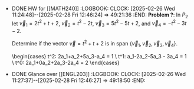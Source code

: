 - DONE HW for [[MATH240]]
  :LOGBOOK:
  CLOCK: [2025-02-26 Wed 11:24:48]--[2025-02-28 Fri 12:46:24] =>  49:21:36
  :END:
  **Problem ?**:
  In $P_2$ let $\vec{v}_1 = 2t^2 + t + 2$, $\vec{v}_2=t^2-2t$, $\vec{v}_3=5t^2-5t+2$, and $\vec{v}_4=-t^2-3t-2$.
  
  Determine if the vector $\vec{v}=t^2 + t +2$ is in $\text{span }\{\vec{v}_1,\vec{v}_2,\vec{v}_3,\vec{v}_4\}$.
  
  \begin{cases}
  t^2: 2a_1+a_2+5a_3-a_4 = 1 \\
  t^1: a_1-2a_2-5a_3 - 3a_4 = 1 \\
  t^0: 2a_1+0a_2+2a_3-2a_4 = 2
  \end{cases}
- DONE Glance over [[ENGL203]]
  :LOGBOOK:
  CLOCK: [2025-02-26 Wed 11:27:37]--[2025-02-28 Fri 12:46:27] =>  49:18:50
  :END: